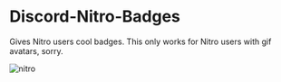# Discord-Nitro-Badges
Gives Nitro users cool badges. This only works for Nitro users with gif avatars, sorry.

![nitro](https://github.com/Vap0r1ze/Discord-Nitro-Badges/blob/master/nitro.png?raw=true)
